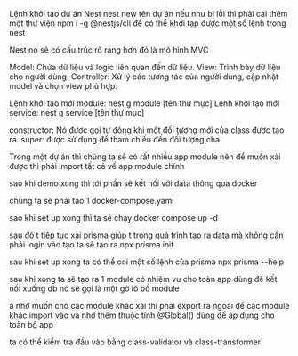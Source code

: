 Lệnh khởi tạo dự án Nest nest new tên dự án
nếu như bị lỗi thì phải cài thêm một thư viện npm i -g @nestjs/cli để có thể khởi tạp được một số lệnh trong nest

Nest nó sẽ có cấu trúc rõ ràng hơn đó là mô hình MVC 

Model: Chứa dữ liệu và logic liên quan đến dữ liệu.
View: Trình bày dữ liệu cho người dùng.
Controller: Xử lý các tương tác của người dùng, cập nhật model và chọn view phù hợp.

Lệnh khởi tạo mới module: nest g module [tên thư mục]
Lệnh khởi tạo mới service: nest g service [tên thư mục]

constructor:  Nó được gọi tự động khi một đối tượng mới của class được tạo ra. 
super:  được sử dụng để tham chiếu đến đối tượng cha 

Trong một dự án thì chúng ta sẽ có rất nhiều app module nên để muốn xài được thì phải import tất cả về app module chính

sao khi demo xong thì tới phần sẽ kết nối với data thông qua docker 

chúng ta sẽ phải tạo 1 docker-compose.yaml  

sao khi set up xong thì ta sẽ chạy docker compose up -d 

sau đó t tiếp tục xài prisma giúp t trong quá trình tạo ra data mà không cần phải login vào tạo 
ta sẽ tạo ra npx prisma init 

sau khi set up xong ta có thể coi một số lệnh của prisma npx prisma --help

sau khi xong ta sẽ tạo ra 1 module có nhiệm vu cho toàn app dùng để kết nối xuống db nó sẽ gọi là một gờ lô bồ module

à nhớ muốn cho các module khác xài thì phải export ra ngoài để các module khác import vào và nhớ thêm thuộc tính @Global() dùng để áp dụng cho toàn bộ app

ta có thể kiểm tra đầu vào bằng class-validator và class-transformer